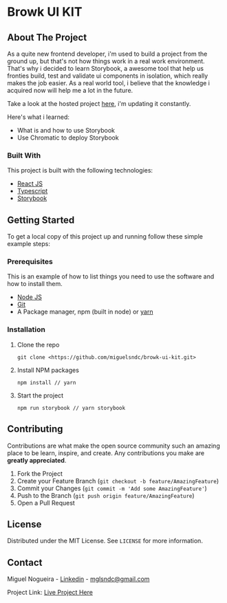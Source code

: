 # Browk UI KIT

## About The Project

As a quite new frontend developer, i'm used to build a project from the ground up, but that's not how things work in a real work environment. That's why i decided to learn Storybook, a awesome tool that help us fronties build, test and validate ui components in isolation, which really makes the job easier. As a real world tool, i believe that the knowledge i acquired now will help me a lot in the future.

Take a look at the hosted project [here](https://6164774f432769004a67b74d-xvgjsfipzy.chromatic.com/), i'm updating it constantly.

Here's what i learned:

- What is and how to use Storybook
- Use Chromatic to deploy Storybook

### Built With

This project is built with the following technologies:

- [React JS](https://reactjs.org/)
- [Typescript](https://www.typescriptlang.org/)
- [Storybook](https://storybook.js.org/)

## Getting Started

To get a local copy of this project up and running follow these simple example steps:

### Prerequisites

This is an example of how to list things you need to use the software and how to install them.

- [Node JS](https://nodejs.org/en/)
- [Git](https://git-scm.com/)
- A Package manager, npm (built in node) or [yarn](https://yarnpkg.com/)

### Installation

1. Clone the repo
    
    ```
    git clone <https://github.com/miguelsndc/browk-ui-kit.git>
    
    ```
    
2. Install NPM packages
    
    ```
    npm install // yarn
    
    ```
    
3. Start the project
    
    ```
    npm run storybook // yarn storybook
    
    ```
    

<!-- CONTRIBUTING -->

## Contributing

Contributions are what make the open source community such an amazing place to be learn, inspire, and create. Any contributions you make are **greatly appreciated**.

1. Fork the Project
2. Create your Feature Branch (`git checkout -b feature/AmazingFeature`)
3. Commit your Changes (`git commit -m 'Add some AmazingFeature'`)
4. Push to the Branch (`git push origin feature/AmazingFeature`)
5. Open a Pull Request

<!-- LICENSE -->

## License

Distributed under the MIT License. See `LICENSE` for more information.

<!-- CONTACT -->

## Contact

Miguel Nogueira - [Linkedin](https://www.linkedin.com/in/miguel-nogueira-a5a28a1b5/) - [mglsndc@gmail.com](mailto:mglsndc@gmail.com)

Project Link: [Live Project Here](https://6164774f432769004a67b74d-xvgjsfipzy.chromatic.com/)
